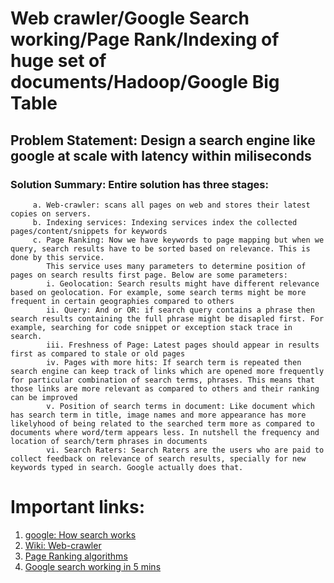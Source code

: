 # Web crawler/Google Search working/Page Rank/Indexing of huge set of documents/Hadoop/Google Big Table

## Problem Statement: Design a search engine like google at scale with latency within miliseconds

### Solution Summary: Entire solution has three stages:
         a. Web-crawler: scans all pages on web and stores their latest copies on servers. 
         b. Indexing services: Indexing services index the collected pages/content/snippets for keywords
         c. Page Ranking: Now we have keywords to page mapping but when we query, search results have to be sorted based on relevance. This is done by this service. 
            This service uses many parameters to determine position of pages on search results first page. Below are some parameters:
            i. Geolocation: Search results might have different relevance based on geolocation. For example, some search terms might be more frequent in certain geographies compared to others
            ii. Query: And or OR: if search query contains a phrase then search results containing the full phrase might be disapled first. For example, searching for code snippet or exception stack trace in search. 
            iii. Freshness of Page: Latest pages should appear in results first as compared to stale or old pages
            iv. Pages with more hits: If search term is repeated then search engine can keep track of links which are opened more frequently for particular combination of search terms, phrases. This means that those links are more relevant as compared to others and their ranking can be improved
            v. Position of search terms in document: Like document which has search term in title, image names and more appearance has more likelyhood of being related to the searched term more as compared to documents where word/term appears less. In nutshell the frequency and location of search/term phrases in documents
            vi. Search Raters: Search Raters are the users who are paid to collect feedback on relevance of search results, specially for new keywords typed in search. Google actually does that.
  






# Important links:
1. [google: How search works](https://www.google.com/search/howsearchworks/crawling-indexing/)
2. [Wiki: Web-crawler](https://en.wikipedia.org/wiki/Web_crawler)
3. [Page Ranking algorithms](https://www.google.com/search/howsearchworks/algorithms/)
4. [Google search working in 5 mins](https://www.youtube.com/watch?v=0eKVizvYSUQ)
